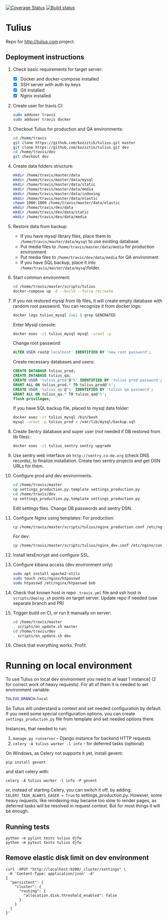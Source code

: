 [![Coverage Status](https://coveralls.io/repos/github/kozzztik/tulius/badge.svg?branch=dev)](https://coveralls.io/github/kozzztik/tulius)
[![Build status](https://travis-ci.org/kozzztik/tulius.svg?branch=dev "Travis")](https://travis-ci.org/kozzztik/tulius)
# Tulius
Repo for http://tulius.com project.
## Deployment instructions
1. Check basic requirements for target server:
    - [x] Docker and docker-compose installed
    - [x] SSH server with auth by keys
    - [x] Git installed
    - [x] Nginx installed

2. Create user for travis CI:
    ```bash
    sudo adduser travis
    sudo adduser travis docker
    ```
3. Checkout Tulius for production and QA environments:
    ```bash
    cd /home/travis
    git clone https://github.com/kozzztik/tulius.git master
    git clone https://github.com/kozzztik/tulius.git dev
    cd /home/travis/dev
    git checkout dev
    ```
4. Create data folders structure:
    ```bash
    mkdir /home/travis/master/data
    mkdir /home/travis/master/data/mysql
    mkdir /home/travis/master/data/static
    mkdir /home/travis/master/data/media
    mkdir /home/travis/master/data/indexing
    mkdir /home/travis/master/data/elastic
    chown 1000:1000 /home/travis/master/data/elastic
    mkdir /home/travis/dev/data
    mkdir /home/travis/dev/data/static
    mkdir /home/travis/dev/data/media
    ```
5. Restore data from backup:
    - If you have mysql library files, place them to `/home/travis/master/data/mysql` to use existing database.
    - Put media files to `/home/travis/master/data/media` for production environment
    - Put media files to `/home/travis/dev/data/media` for QA environment
    - If you have SQL backup, place it into `/home/travis/master/data/mysql`folder.

6. Start common environment:
    ```bash
    cd /home/travis/master/scripts/tulius
    docker-compose up -d --build --force-recreate
    ``` 
7. If you not restored mysql from lib files, it will create empty database with random root password. 
    You can recognize it from docker logs:
    ```bash
    docker logs tulius_mysql 2>&1 | grep GENERATED
     ```
    Enter Mysql console:
    ```bash
    docker exec -it tulius_mysql mysql -uroot -p
    ```
    Change root password:
    ```sql
    ALTER USER root@'localhost' IDENTIFIED BY 'new root password';
    ```
    Create necessary databases and users:
    ```sql
    CREATE DATABASE tulius_prod;
    CREATE DATABASE tulius_qa;
    CREATE USER 'tulius_prod'@'%' IDENTIFIED BY 'tulius prod password';
    GRANT ALL ON tulius_prod.* TO tulius_prod@'%';
    CREATE USER 'tulius_qa'@'%' IDENTIFIED BY 'tulius qa password';
    GRANT ALL ON tulius_qa.* TO tulius_qa@'%';
    flush privileges;
    ``` 
    If you have SQL backup file, placed to mysql data folder:
    ```bash
    docker exec -it tulius_mysql /bin/bash
    mysql -uroot -p tulius_prod < /var/lib/mysql/backup.sql
    ```
8. Create Sentry database and super user (not needed if DB restored from lib files):
   ```bash
   docker exec -it tulius_sentry sentry upgrade
   ```
9. Use sentry web interface on `http://sentry.co-de.org` (check DNS records), to finalize installation. 
 Create two sentry projects and get DSN URLs for them.
 
10. Configure prod and dev environments.
    ```bash
    cd /home/travis/master
    cp settings_production.py.template settings_production.py
    cd /home/travis/dev
    cp settings_production.py.template settings_production.py
    ```
    Edit settings files. Change DB passwords and sentry DSN.
   
11. Configure Nginx using templates:
    For production:
    ```bash
    cp /home/travis/master/scripts/tulius/nginx_production.conf /etc/nginx/conf.d/tulius_prod.conf
    ```
    For dev:
    ```bash
    cp /home/travis/master/scripts/tulius/nginx_dev.conf /etc/nginx/conf.d/tulius_dev.conf    
    ```
    
12. Install letsEncrypt and configure SSL.

13. Configure kibana access (dev environment only)
    ```bash
    sudo apt install apache2-utils
    sudo touch /etc/nginx/htpasswd
    sudo htpasswd /etc/nginx/htpasswd bob
    ```

14. Check that known host in repo `.travis.yml` file and ssh host in `scripts/deploy.sh` points on target server. 
Update repo if needed (use separate branch and PR)

15. Trigger build on CI, or run it manually on server:
    ```bash
    cd /home/travis/master
    . scripts/on_update.sh master
    cd /home/travis/dev
    . scripts/on_update.sh dev
    ``` 
16. Check that everything works. Profit.

# Running on local environment

To use Tulius on local dev environment you need to at least 1 instance]
(2 for correct work of heavy requests). 
For all of them it is needed to set environment variable:

```bash
TULIUS_BRANCH=local
``` 
So Tulius will understand a context and set needed configuration by default. 
If you need some special configuration options, you can create `settings_production.py`
file from template and set needed options there.

Instances, that needed to run:
1. `manage.py runserver` - Django instance for backend HTTP requests
2. `celery -A tulius worker -l info` - for deferred tasks (optional)

On Windows, as Celery not supports it yet, install gevent:

```pip install gevent```

and start celery with:

```celery -A tulius worker -l info -P gevent```

or, instead of starting Celery, you can switch it off, by adding:
```CELERY_TASK_ALWAYS_EAGER = True```
to settings_production.py. However, some heavy requests, like reindexing may
became too slow to render pages, as deferred tasks will be resolved in request 
context. But for most things it will be enough.

## Running tests

``` 
python -m pylint tests tulius djfw
python -m pytest tests tulius djfw
```

## Remove elastic disk limit on dev environment
```
curl -XPUT "http://localhost:9200/_cluster/settings" \
 -H 'Content-Type: application/json' -d'
{
  "persistent": {
    "cluster": {
      "routing": {
        "allocation.disk.threshold_enabled": false
      }
    }
  }
}'
```

